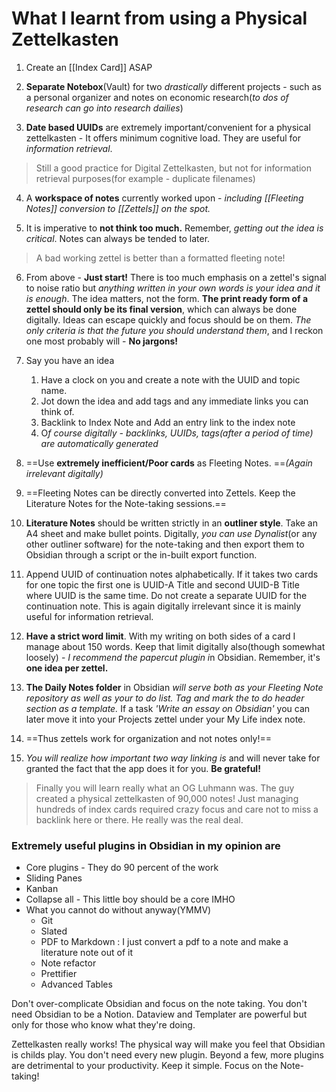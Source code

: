 # What I learnt from using a Physical Zettelkasten

1. Create an [[Index Card]] ASAP

2. **Separate Notebox**(Vault) for two *drastically* different projects - such as a personal organizer and notes on economic research(*to dos of research can go into research dailies*)

3. **Date based UUIDs** are  extremely important/convenient for a physical zettelkasten - It offers minimum cognitive load. They are useful for *information retrieval*.
 
> Still a good practice for Digital Zettelkasten, but not for information retrieval purposes(for example - duplicate filenames)

4. A **workspace of notes** currently worked upon - *including [[Fleeting Notes]] conversion to [[Zettels]] on the spot.*

5. It is imperative to **not think too much.** Remember, *getting out the idea is critical*. Notes can always be tended to later. 

> A bad working zettel is better than a formatted fleeting note!

6. From above - **Just start!** There is too much emphasis on a zettel's signal to noise ratio but *anything written in your own words is your idea and it is enough*. The idea matters, not the form. **The print ready form of a zettel should only be its final version**, which can always be done digitally. Ideas can escape quickly and focus should be on them. *The only criteria is that the future you should understand them*, and I reckon one most probably will - **No jargons!**

7. Say you have an idea 
	1. Have a clock on you and create a note with the UUID and topic name.
	2.  Jot down the idea and add tags and any immediate links you can think of. 
	3.  Backlink to Index Note and Add an entry link to the index note
	4.  O*f course digitally - backlinks, UUIDs, tags(after a period of time) are automatically generated*

8.  ==Use **extremely inefficient/Poor cards**  as Fleeting Notes. ==*(Again irrelevant digitally)*

9.  ==Fleeting Notes can be directly converted into Zettels. Keep the Literature Notes for the Note-taking sessions.==

10.  **Literature Notes** should be written strictly in an **outliner style**. Take an A4 sheet and make bullet points. Digitally, *you can use Dynalist*(or any other outliner software) for the note-taking and then export them to Obsidian through a script or the in-built export function. 

11.  Append UUID of continuation notes alphabetically. If it takes two cards for one topic the first one is UUID-A Title and second UUID-B Title where UUID is the same time. Do not create a separate UUID for the continuation note. This is again digitally irrelevant since it is mainly useful for information retrieval.

12.  **Have a strict word limit**. With my writing on both sides of a card I manage about 150 words. Keep that limit digitally also(though somewhat loosely) - *I recommend the papercut plugin i*n Obsidian. Remember, it's **one idea per zettel.**

13.  **The Daily Notes folder** in Obsidian *will serve both as your Fleeting Note repository as well as your to do list. Tag and mark the to do header section as a template.*  If a task *'Write an essay on Obsidian'* you can later move it into your Projects zettel under your My Life index note. 

14.  ==Thus zettels work for organization and not notes only!==

15.  *You will realize how important two way linking is* and will never take for granted the fact that the app does it for you. **Be grateful!**

> Finally you will learn really what an OG Luhmann was. The guy created a physical zettelkasten of 90,000 notes! Just managing hundreds of index cards required crazy focus and care not to miss a backlink here or there. He really was the real deal.

### Extremely useful plugins in Obsidian in my opinion are
- Core plugins - They do 90 percent of the work
- Sliding Panes
- Kanban
- Collapse all - This little boy should be a core IMHO
- What you cannot do without anyway(YMMV)
	- Git
	- Slated
	- PDF to Markdown : I just convert a pdf to a note and make a literature note out of it
	- Note refactor
	- Prettifier 
	- Advanced Tables

Don't over-complicate Obsidian and focus on the note taking. You don't need Obsidian to be a Notion. Dataview and Templater are powerful but only for those who know what they're doing. 

Zettelkasten really works! The physical way will make you feel that Obsidian is childs play. You don't need every new plugin. Beyond a few, more plugins are detrimental to your productivity. Keep it simple. Focus on the Note-taking!